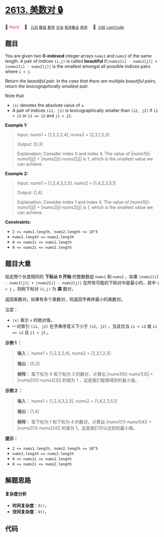 # [2613. 美数对 🔒](https://2xiao.github.io/leetcode-js/problem/2613.html)

🔴 <font color=#ff334b>Hard</font>&emsp; 🔖&ensp; [`几何`](/tag/geometry.md) [`数组`](/tag/array.md) [`数学`](/tag/math.md) [`分治`](/tag/divide-and-conquer.md) [`有序集合`](/tag/ordered-set.md) [`排序`](/tag/sorting.md)&emsp; 🔗&ensp;[`力扣`](https://leetcode.cn/problems/beautiful-pairs) [`LeetCode`](https://leetcode.com/problems/beautiful-pairs)

## 题目

You are given two **0-indexed** integer arrays `nums1` and `nums2` of the same
length. A pair of indices `(i,j)` is called **beautiful** if`|nums1[i] -
nums1[j]| + |nums2[i] - nums2[j]|` is the smallest amongst all possible
indices pairs where `i < j`.

Return _the beautiful pair. In the case that there are multiple beautiful
pairs, return the lexicographically smallest pair._

Note that

  * `|x|` denotes the absolute value of `x`.
  * A pair of indices `(i1, j1)` is lexicographically smaller than `(i2, j2)` if `i1 < i2` or `i1 == i2` and `j1 < j2`.



**Example 1:**

> Input: nums1 = [1,2,3,2,4], nums2 = [2,3,1,2,3]
> 
> Output: [0,3]
> 
> Explanation: Consider index 0 and index 3. The value of |nums1[i]-nums1[j]| + |nums2[i]-nums2[j]| is 1, which is the smallest value we can achieve.

**Example 2:**

> Input: nums1 = [1,2,4,3,2,5], nums2 = [1,4,2,3,5,1]
> 
> Output: [1,4]
> 
> Explanation: Consider index 1 and index 4. The value of |nums1[i]-nums1[j]| + |nums2[i]-nums2[j]| is 1, which is the smallest value we can achieve.

**Constraints:**

  * `2 <= nums1.length, nums2.length <= 10^5`
  * `nums1.length == nums2.length`
  * `0 <= nums1i <= nums1.length`
  * `0 <= nums2i <= nums2.length`


## 题目大意

给定两个长度相同的 **下标从 0 开始** 的整数数组 `nums1` 和 `nums2` ，如果 `|nums1[i] - nums1[j]| +
|nums2[i] - nums2[j]|` 在所有可能的下标对中是最小的，其中 `i < j` ，则称下标对 `(i,j)` 为 **美** 数对，

返回美数对。如果有多个美数对，则返回字典序最小的美数对。

注意：

  * `|x|` 表示 `x` 的绝对值。
  * 一对索引 `(i1, j1)` 在字典序意义下小于 `(i2, j2)` ，当且仅当 `i1 < i2` 或 `i1 == i2` 且 `j1 < j2` 。



**示例 1 ：**

> 
> 
> 
> 
> 
> **输入：** nums1 = [1,2,3,2,4], nums2 = [2,3,1,2,3]
> 
> **输出：**[0,3]
> 
> **解释：** 取下标为 0 和下标为 3 的数对，计算出 |nums1[0]-nums1[3]| + |nums2[0]-nums2[3]| 的值为 1 ，这是我们能够得到的最小值。
> 
> 

**示例 2 ：**

> 
> 
> 
> 
> 
> **输入：** nums1 = [1,2,4,3,2,5], nums2 = [1,4,2,3,5,1]
> 
> **输出：**[1,4]
> 
> **解释：** 取下标为 1 和下标为 4 的数对，计算出 |nums1[1]-nums1[4]| + |nums2[1]-nums2[4]| 的值为 1，这是我们可以达到的最小值。
> 
> 



**提示：**

  * `2 <= nums1.length, nums2.length <= 10^5`
  * `nums1.length == nums2.length`
  * `0 <= nums1i <= nums1.length`
  * `0 <= nums2i <= nums2.length`


## 解题思路

#### 复杂度分析

- **时间复杂度**：`O()`，
- **空间复杂度**：`O()`，

## 代码

```javascript

```